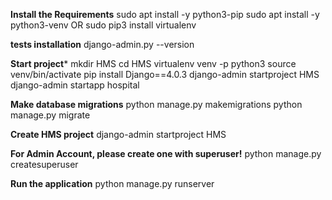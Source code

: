 **Install the Requirements** 
sudo apt install -y python3-pip
sudo apt install -y python3-venv OR sudo pip3 install virtualenv

**tests installation**
django-admin.py --version 

**Start project***
mkdir HMS
cd HMS
virtualenv venv -p python3
source venv/bin/activate
pip install Django==4.0.3
django-admin startproject HMS
django-admin startapp hospital

**Make database migrations**
python manage.py makemigrations
python manage.py migrate

**Create HMS project**
django-admin startproject HMS

**For Admin Account, please create one with superuser!**
python manage.py createsuperuser

**Run the application**
python manage.py runserver


